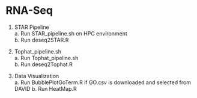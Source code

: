 # RNA-Seq

1. STAR Pipeline \
a. Run STAR_pipeline.sh on HPC environment \
b. Run deseq2STAR.R

2. Tophat_pipeline.sh \
a. Run Tophat_pipeline.sh \
b. Run deseq2Tophat.R

3. Data Visualization \
a. Run BubblePlotGoTerm.R if GO.csv is downloaded and selected from DAVID
b. Run HeatMap.R
